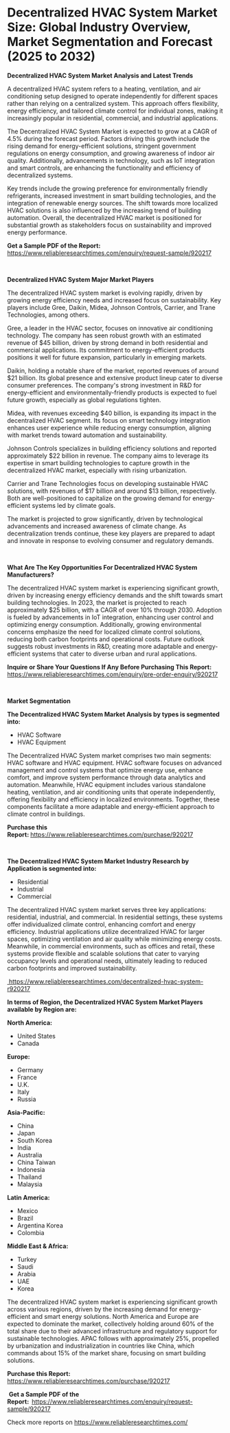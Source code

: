 <p><h1>Decentralized HVAC System Market Size: Global Industry Overview, Market Segmentation and Forecast (2025 to 2032)</h1></p><p><strong>Decentralized HVAC System Market Analysis and Latest Trends</strong></p>
<p><p>A decentralized HVAC system refers to a heating, ventilation, and air conditioning setup designed to operate independently for different spaces rather than relying on a centralized system. This approach offers flexibility, energy efficiency, and tailored climate control for individual zones, making it increasingly popular in residential, commercial, and industrial applications.</p><p>The Decentralized HVAC System Market is expected to grow at a CAGR of 4.5% during the forecast period. Factors driving this growth include the rising demand for energy-efficient solutions, stringent government regulations on energy consumption, and growing awareness of indoor air quality. Additionally, advancements in technology, such as IoT integration and smart controls, are enhancing the functionality and efficiency of decentralized systems. </p><p>Key trends include the growing preference for environmentally friendly refrigerants, increased investment in smart building technologies, and the integration of renewable energy sources. The shift towards more localized HVAC solutions is also influenced by the increasing trend of building automation. Overall, the decentralized HVAC market is positioned for substantial growth as stakeholders focus on sustainability and improved energy performance.</p></p>
<p><strong>Get a Sample PDF of the Report:&nbsp;</strong> <a href="https://www.reliableresearchtimes.com/enquiry/request-sample/920217?utm_campaign=2273&utm_medium=2&utm_source=Github&utm_content=ia&utm_term=06032025&utm_id=decentralized-hvac-system">https://www.reliableresearchtimes.com/enquiry/request-sample/920217</a></p>
<p>&nbsp;</p>
<p><strong>Decentralized HVAC System Major Market Players</strong></p>
<p><p>The decentralized HVAC system market is evolving rapidly, driven by growing energy efficiency needs and increased focus on sustainability. Key players include Gree, Daikin, Midea, Johnson Controls, Carrier, and Trane Technologies, among others. </p><p>Gree, a leader in the HVAC sector, focuses on innovative air conditioning technology. The company has seen robust growth with an estimated revenue of $45 billion, driven by strong demand in both residential and commercial applications. Its commitment to energy-efficient products positions it well for future expansion, particularly in emerging markets.</p><p>Daikin, holding a notable share of the market, reported revenues of around $21 billion. Its global presence and extensive product lineup cater to diverse consumer preferences. The company's strong investment in R&D for energy-efficient and environmentally-friendly products is expected to fuel future growth, especially as global regulations tighten.</p><p>Midea, with revenues exceeding $40 billion, is expanding its impact in the decentralized HVAC segment. Its focus on smart technology integration enhances user experience while reducing energy consumption, aligning with market trends toward automation and sustainability.</p><p>Johnson Controls specializes in building efficiency solutions and reported approximately $22 billion in revenue. The company aims to leverage its expertise in smart building technologies to capture growth in the decentralized HVAC market, especially with rising urbanization.</p><p>Carrier and Trane Technologies focus on developing sustainable HVAC solutions, with revenues of $17 billion and around $13 billion, respectively. Both are well-positioned to capitalize on the growing demand for energy-efficient systems led by climate goals.</p><p>The market is projected to grow significantly, driven by technological advancements and increased awareness of climate change. As decentralization trends continue, these key players are prepared to adapt and innovate in response to evolving consumer and regulatory demands.</p></p>
<p>&nbsp;</p>
<p><strong>What Are The Key Opportunities For Decentralized HVAC System Manufacturers?</strong></p>
<p><p>The decentralized HVAC system market is experiencing significant growth, driven by increasing energy efficiency demands and the shift towards smart building technologies. In 2023, the market is projected to reach approximately $25 billion, with a CAGR of over 10% through 2030. Adoption is fueled by advancements in IoT integration, enhancing user control and optimizing energy consumption. Additionally, growing environmental concerns emphasize the need for localized climate control solutions, reducing both carbon footprints and operational costs. Future outlook suggests robust investments in R&D, creating more adaptable and energy-efficient systems that cater to diverse urban and rural applications.</p></p>
<p><strong>Inquire or Share Your Questions If Any Before Purchasing This Report:</strong> <a href="https://www.reliableresearchtimes.com/enquiry/pre-order-enquiry/920217?utm_campaign=2273&utm_medium=2&utm_source=Github&utm_content=ia&utm_term=06032025&utm_id=decentralized-hvac-system">https://www.reliableresearchtimes.com/enquiry/pre-order-enquiry/920217</a></p>
<p>&nbsp;</p>
<p><strong>Market Segmentation</strong></p>
<p><strong>The Decentralized HVAC System Market Analysis by types is segmented into:</strong></p>
<p><ul><li>HVAC Software</li><li>HVAC Equipment</li></ul></p>
<p><p>The Decentralized HVAC System market comprises two main segments: HVAC software and HVAC equipment. HVAC software focuses on advanced management and control systems that optimize energy use, enhance comfort, and improve system performance through data analytics and automation. Meanwhile, HVAC equipment includes various standalone heating, ventilation, and air conditioning units that operate independently, offering flexibility and efficiency in localized environments. Together, these components facilitate a more adaptable and energy-efficient approach to climate control in buildings.</p></p>
<p><strong>Purchase this Report:&nbsp;</strong><a href="https://www.reliableresearchtimes.com/purchase/920217?utm_campaign=2273&utm_medium=2&utm_source=Github&utm_content=ia&utm_term=06032025&utm_id=decentralized-hvac-system">https://www.reliableresearchtimes.com/purchase/920217</a></p>
<p>&nbsp;</p>
<p><strong>The Decentralized HVAC System Market Industry Research by Application is segmented into:</strong></p>
<p><ul><li>Residential</li><li>Industrial</li><li>Commercial</li></ul></p>
<p><p>The decentralized HVAC system market serves three key applications: residential, industrial, and commercial. In residential settings, these systems offer individualized climate control, enhancing comfort and energy efficiency. Industrial applications utilize decentralized HVAC for larger spaces, optimizing ventilation and air quality while minimizing energy costs. Meanwhile, in commercial environments, such as offices and retail, these systems provide flexible and scalable solutions that cater to varying occupancy levels and operational needs, ultimately leading to reduced carbon footprints and improved sustainability.</p></p>
<p><a href="https://www.reliableresearchtimes.com/decentralized-hvac-system-r920217?utm_campaign=2273&utm_medium=2&utm_source=Github&utm_content=ia&utm_term=06032025&utm_id=decentralized-hvac-system">&nbsp;https://www.reliableresearchtimes.com/decentralized-hvac-system-r920217</a></p>
<p><strong>In terms of Region, the Decentralized HVAC System Market Players available by Region are:</strong></p>
<p>
    <p> <strong> North America: </strong>
        <ul>
            <li>United States</li>
            <li>Canada</li>
        </ul>
        </p> 
    <p> <strong> Europe: </strong>
        <ul>
            <li>Germany</li>
            <li>France</li>
            <li>U.K.</li>
            <li>Italy</li>
            <li>Russia</li>
        </ul>
        </p> 
    <p> <strong> Asia-Pacific: </strong>
        <ul>
            <li>China</li>
            <li>Japan</li>
            <li>South Korea</li>
            <li>India</li>
            <li>Australia</li>
            <li>China Taiwan</li>
            <li>Indonesia</li>
            <li>Thailand</li>
            <li>Malaysia</li>
        </ul>
        </p> 
    <p> <strong> Latin America: </strong>
        <ul>
            <li>Mexico</li>
            <li>Brazil</li>
            <li>Argentina Korea</li>
            <li>Colombia</li>
        </ul>
        </p> 
    <p> <strong> Middle East & Africa: </strong>
        <ul>
            <li>Turkey</li>
            <li>Saudi</li>
            <li>Arabia</li>
            <li>UAE</li>
            <li>Korea</li>
        </ul>
    </p>
    </p>
<p><p>The decentralized HVAC system market is experiencing significant growth across various regions, driven by the increasing demand for energy-efficient and smart energy solutions. North America and Europe are expected to dominate the market, collectively holding around 60% of the total share due to their advanced infrastructure and regulatory support for sustainable technologies. APAC follows with approximately 25%, propelled by urbanization and industrialization in countries like China, which commands about 15% of the market share, focusing on smart building solutions.</p></p>
<p><strong>Purchase this Report: </strong><a href="https://www.reliableresearchtimes.com/purchase/920217?utm_campaign=2273&utm_medium=2&utm_source=Github&utm_content=ia&utm_term=06032025&utm_id=decentralized-hvac-system">https://www.reliableresearchtimes.com/purchase/920217</a></p>
<p>&nbsp;<strong>Get a Sample PDF of the Report:&nbsp;&nbsp;</strong><a href="https://www.reliableresearchtimes.com/enquiry/request-sample/920217?utm_campaign=2273&utm_medium=2&utm_source=Github&utm_content=ia&utm_term=06032025&utm_id=decentralized-hvac-system">https://www.reliableresearchtimes.com/enquiry/request-sample/920217</a></p>
<p><strong></strong></p>
<p>Check more reports on <a href="https://www.reliableresearchtimes.com/?utm_campaign=2273&utm_medium=2&utm_source=Github&utm_content=ia&utm_term=06032025&utm_id=decentralized-hvac-system">https://www.reliableresearchtimes.com/</a></p>